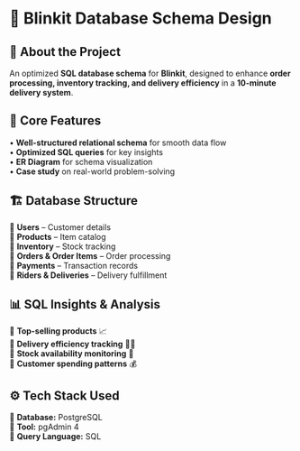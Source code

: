 # **🚀 Blinkit Database Schema Design**  

## 🔹 **About the Project**  
An optimized **SQL database schema** for **Blinkit**, 
designed to enhance **order processing, inventory tracking, and delivery efficiency** in a **10-minute delivery system**.  

## 📌 **Core Features**  
• **Well-structured relational schema** for smooth data flow  
• **Optimized SQL queries** for key insights  
• **ER Diagram** for schema visualization  
• **Case study** on real-world problem-solving  

## 🏗 **Database Structure**  
🔹 **Users** – Customer details  
🔹 **Products** – Item catalog  
🔹 **Inventory** – Stock tracking  
🔹 **Orders & Order Items** – Order processing  
🔹 **Payments** – Transaction records  
🔹 **Riders & Deliveries** – Delivery fulfillment  

## 📊 **SQL Insights & Analysis**  
🔸 **Top-selling products** 📈  
🔸 **Delivery efficiency tracking** 🚴‍♂️  
🔸 **Stock availability monitoring** 🏪  
🔸 **Customer spending patterns** 💰  

## ⚙️ **Tech Stack Used**  
🔹 **Database:** PostgreSQL  
🔹 **Tool:** pgAdmin 4  
🔹 **Query Language:** SQL  
